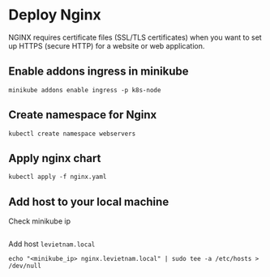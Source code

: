 # Deploy Nginx

NGINX requires certificate files (SSL/TLS certificates) when you want to set up HTTPS (secure HTTP) for a website or web application.

## Enable addons ingress in minikube
```
minikube addons enable ingress -p k8s-node
```

## Create namespace for Nginx
```
kubectl create namespace webservers
```

## Apply nginx chart 
```
kubectl apply -f nginx.yaml
```

## Add host to your local machine
Check minikube ip
```minikube ip -p node
```

Add host ```levietnam.local```
```
echo "<minikube_ip> nginx.levietnam.local" | sudo tee -a /etc/hosts > /dev/null
```

